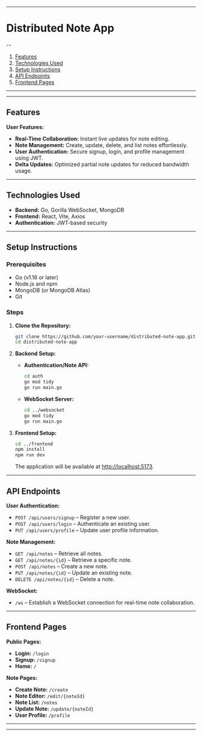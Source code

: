 

---

# **Distributed Note App**

--



1. [Features](#features)
2. [Technologies Used](#technologies-used)
3. [Setup Instructions](#setup-instructions)
4. [API Endpoints](#api-endpoints)
5. [Frontend Pages](#frontend-pages)

---

---

## **Features**

**User Features:**

- **Real-Time Collaboration:** Instant live updates for note editing.
- **Note Management:** Create, update, delete, and list notes effortlessly.
- **User Authentication:** Secure signup, login, and profile management using JWT.
- **Delta Updates:** Optimized partial note updates for reduced bandwidth usage.

---

## **Technologies Used**

- **Backend:** Go, Gorilla WebSocket, MongoDB
- **Frontend:** React, Vite, Axios
- **Authentication:** JWT-based security

---

## **Setup Instructions**

### **Prerequisites**

- Go (v1.16 or later)
- Node.js and npm
- MongoDB (or MongoDB Atlas)
- Git

### **Steps**

1. **Clone the Repository:**

   ```bash
   git clone https://github.com/your-username/distributed-note-app.git
   cd distributed-note-app
   ```

2. **Backend Setup:**

   - **Authentication/Note API:**
     ```bash
     cd auth
     go mod tidy
     go run main.go
     ```
   - **WebSocket Server:**
     ```bash
     cd ../websocket
     go mod tidy
     go run main.go
     ```

3. **Frontend Setup:**

   ```bash
   cd ../frontend
   npm install
   npm run dev
   ```

   The application will be available at [http://localhost:5173](http://localhost:5173).

---

## **API Endpoints**

**User Authentication:**

- `POST /api/users/signup` – Register a new user.
- `POST /api/users/login` – Authenticate an existing user.
- `PUT /api/users/profile` – Update user profile information.

**Note Management:**

- `GET /api/notes` – Retrieve all notes.
- `GET /api/notes/{id}` – Retrieve a specific note.
- `POST /api/notes` – Create a new note.
- `PUT /api/notes/{id}` – Update an existing note.
- `DELETE /api/notes/{id}` – Delete a note.

**WebSocket:**

- `/ws` – Establish a WebSocket connection for real-time note collaboration.

---

## **Frontend Pages**

**Public Pages:**

- **Login:** `/login`
- **Signup:** `/signup`
- **Home:** `/`

**Note Pages:**

- **Create Note:** `/create`
- **Note Editor:** `/edit/{noteId}`
- **Note List:** `/notes`
- **Update Note:** `/update/{noteId}`
- **User Profile:** `/profile`

---

---

